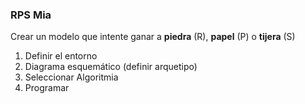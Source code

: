 ### RPS Mia

Crear un modelo que intente ganar a **piedra** (R), **papel** (P) o **tijera** (S)

1. Definir el entorno
2. Diagrama esquemático (definir arquetipo)
3. Seleccionar Algoritmia
4. Programar